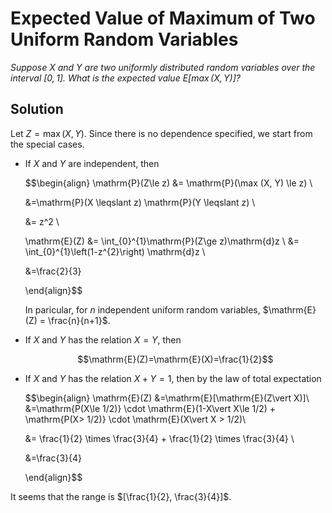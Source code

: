 # Expected Value of Maximum of Two Uniform Random Variables

*Suppose $X$ and $Y$ are two uniformly distributed random variables over the interval $[0,1]$. What is the expected value $\mathrm{E}[\max(X,Y)]$?*


## Solution

Let $Z=\max(X,Y)$. Since there is no dependence specified, we start from the special cases.

- If $X$ and $Y$ are independent, then

    $$\begin{align}
    \mathrm{P}(Z\le z) &= \mathrm{P}(\max (X, Y) \le z) \\

    &=\mathrm{P}(X \leqslant z) \mathrm{P}(Y \leqslant z) \\

    &= z^2 \\

    \mathrm{E}(Z) &= \int_{0}^{1}\mathrm{P}(Z\ge z)\mathrm{d}z \\
     &= \int_{0}^{1}\left(1-z^{2}\right) \mathrm{d}z \\

    &=\frac{2}{3}

    \end{align}$$


    In paricular, for $n$ independent uniform random variables, $\mathrm{E}(Z) = \frac{n}{n+1}$.

- If $X$ and $Y$ has the relation $X=Y$, then

    $$\mathrm{E}(Z)=\mathrm{E}(X)=\frac{1}{2}$$

- If $X$ and $Y$ has the relation $X+Y=1$, then by the law of total expectation


    $$\begin{align}
    \mathrm{E}(Z) &=\mathrm{E}[\mathrm{E}(Z\vert X)]\\
    &=\mathrm{P(X\le 1/2)} \cdot \mathrm{E}(1-X\vert X\le 1/2) + \mathrm{P(X> 1/2)} \cdot \mathrm{E}(X\vert X > 1/2)\\

     &= \frac{1}{2} \times \frac{3}{4}  + \frac{1}{2} \times \frac{3}{4}  \\

    &=\frac{3}{4}

    \end{align}$$

It seems that the range is $[\frac{1}{2}, \frac{3}{4}]$.
